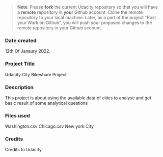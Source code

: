 >**Note**: Please **fork** the current Udacity repository so that you will have a **remote** repository in **your** Github account. Clone the remote repository to your local machine. Later, as a part of the project "Post your Work on Github", you will push your proposed changes to the remote repository in your Github account.

### Date created
12th Of Janaury 2022.

### Project Title
Udacity City Bikeshare Project

### Description
This project is about using the available data of cities to analyse and get basic result of some analytical questions


### Files used
Washington.csv
Chicago.csv
New york City

### Credits
Credits to Udacity

